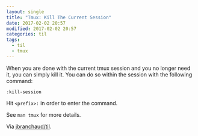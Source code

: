 ```yaml
---
layout: single
title: "Tmux: Kill The Current Session"
date: 2017-02-02 20:57
modified: 2017-02-02 20:57
categories: til
tags:
  - til
  - tmux
---
```


When you are done with the current tmux session and you no longer need it,
you can simply kill it. You can do so within the session with the following
command:

```tmux
:kill-session
```

Hit `<prefix>:` in order to enter the command.

See `man tmux` for more details.

Via [jbranchaud/til](https://github.com/jbranchaud/til).

